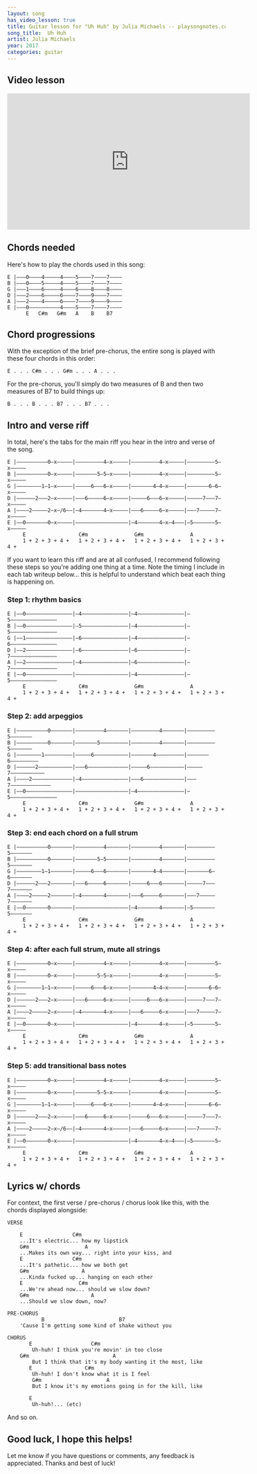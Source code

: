 ```yaml
---
layout: song
has_video_lesson: true
title: Guitar lesson for "Uh Huh" by Julia Michaels -- playsongnotes.com
song_title:  Uh Huh
artist: Julia Michaels
year: 2017
categories: guitar
---
```


## Video lesson

<iframe width="560" height="315" src="https://www.youtube.com/embed/sLaLSeeMofk?showinfo=0" frameborder="0" allowfullscreen></iframe>

## Chords needed

Here's how to play the chords used in this song:

    E |–––0––––4–––––4––––5––––7––––7––––
    B |–––0––––5–––––4––––5––––7––––7––––
    G |–––1––––6–––––4––––6––––8––––8––––
    D |–––2––––6–––––6––––7––––9––––7––––
    A |–––2––––4–––––6––––7––––9––––9––––
    E |–––0––––––––––4––––5––––7––––7––––
          E   C#m   G#m   A    B    B7

## Chord progressions

With the exception of the brief pre-chorus, the entire song is played with these four chords in this order:

    E . . . C#m . . . G#m . . . A . . .

For the pre-chorus, you'll simply do two measures of B and then two measures of B7 to build things up:

    B . . . B . . . B7 . . . B7 . . .

## Intro and verse riff

In total, here's the tabs for the main riff you hear in the intro and verse of the song.

    E |––––––––––0–x–––––|–––––––––4–x–––––|–––––––––4–x–––––|–––––––––5–x–––––
    B |––––––––––0–x–––––|–––––––5–5–x–––––|–––––––––4–x–––––|–––––––––5–x–––––
    G |––––––––1–1–x–––––|–––––6–––6–x–––––|–––––––4–4–x–––––|–––––––6–6–x–––––
    D |––––––2–––2–x–––––|–––6–––––6–x–––––|–––––6–––6–x–––––|–––––7–––7–x–––––
    A |––––2–––––2–x–/6––|–4–––––––4–x–––––|–––6–––––6–x–––––|–––7–––––7–x–––––
    E |––0–––––––0–x–––––|–––––––––––––––––|–4–––––––4–x–4–––|–5–––––––5–x–––––
         E                 C#m               G#m               A
         1 + 2 + 3 + 4 +   1 + 2 + 3 + 4 +   1 + 2 + 3 + 4 +   1 + 2 + 3 + 4 +

If you want to learn this riff and are at all confused, I recommend following these steps so you're adding one thing at a time. Note the timing I include in each tab writeup below... this is helpful to understand which beat each thing is happening on.

### Step 1: rhythm basics

    E |––0–––––––––––––––|–4–––––––––––––––|–4–––––––––––––––|–5–––––––––––––––
    B |––0–––––––––––––––|–5–––––––––––––––|–4–––––––––––––––|–5–––––––––––––––
    G |––1–––––––––––––––|–6–––––––––––––––|–4–––––––––––––––|–6–––––––––––––––
    D |––2–––––––––––––––|–6–––––––––––––––|–6–––––––––––––––|–7–––––––––––––––
    A |––2–––––––––––––––|–4–––––––––––––––|–6–––––––––––––––|–7–––––––––––––––
    E |––0–––––––––––––––|–––––––––––––––––|–4–––––––––––––––|–5–––––––––––––––
         E                 C#m               G#m               A
         1 + 2 + 3 + 4 +   1 + 2 + 3 + 4 +   1 + 2 + 3 + 4 +   1 + 2 + 3 + 4 +


### Step 2: add arpeggios

    E |––––––––––0–––––––|–––––––––4–––––––|–––––––––4–––––––|–––––––––5–––––––
    B |––––––––––0–––––––|–––––––5–––––––––|–––––––––4–––––––|–––––––––5–––––––
    G |––––––––1–––––––––|–––––6–––––––––––|–––––––4–––––––––|–––––––6–––––––––
    D |––––––2–––––––––––|–––6–––––––––––––|–––––6–––––––––––|–––––7–––––––––––
    A |––––2–––––––––––––|–4–––––––––––––––|–––6–––––––––––––|–––7–––––––––––––
    E |––0–––––––––––––––|–––––––––––––––––|–4–––––––––––––––|–5–––––––––––––––
         E                 C#m               G#m               A
         1 + 2 + 3 + 4 +   1 + 2 + 3 + 4 +   1 + 2 + 3 + 4 +   1 + 2 + 3 + 4 +


### Step 3: end each chord on a full strum

    E |––––––––––0–––––––|–––––––––4–––––––|–––––––––4–––––––|–––––––––5–––––––
    B |––––––––––0–––––––|–––––––5–5–––––––|–––––––––4–––––––|–––––––––5–––––––
    G |––––––––1–1–––––––|–––––6–––6–––––––|–––––––4–4–––––––|–––––––6–6–––––––
    D |––––––2–––2–––––––|–––6–––––6–––––––|–––––6–––6–––––––|–––––7–––7–––––––
    A |––––2–––––2–––––––|–4–––––––4–––––––|–––6–––––6–––––––|–––7–––––7–––––––
    E |––0–––––––0–––––––|–––––––––––––––––|–4–––––––4–––––––|–5–––––––5–––––––
         E                 C#m               G#m               A
         1 + 2 + 3 + 4 +   1 + 2 + 3 + 4 +   1 + 2 + 3 + 4 +   1 + 2 + 3 + 4 +


### Step 4: after each full strum, mute all strings

    E |––––––––––0–x–––––|–––––––––4–x–––––|–––––––––4–x–––––|–––––––––5–x–––––
    B |––––––––––0–x–––––|–––––––5–5–x–––––|–––––––––4–x–––––|–––––––––5–x–––––
    G |––––––––1–1–x–––––|–––––6–––6–x–––––|–––––––4–4–x–––––|–––––––6–6–x–––––
    D |––––––2–––2–x–––––|–––6–––––6–x–––––|–––––6–––6–x–––––|–––––7–––7–x–––––
    A |––––2–––––2–x–––––|–4–––––––4–x–––––|–––6–––––6–x–––––|–––7–––––7–x–––––
    E |––0–––––––0–x–––––|–––––––––––––––––|–4–––––––4–x–––––|–5–––––––5–x–––––
         E                 C#m               G#m               A
         1 + 2 + 3 + 4 +   1 + 2 + 3 + 4 +   1 + 2 + 3 + 4 +   1 + 2 + 3 + 4 +

### Step 5: add transitional bass notes

    E |––––––––––0–x–––––|–––––––––4–x–––––|–––––––––4–x–––––|–––––––––5–x–––––
    B |––––––––––0–x–––––|–––––––5–5–x–––––|–––––––––4–x–––––|–––––––––5–x–––––
    G |––––––––1–1–x–––––|–––––6–––6–x–––––|–––––––4–4–x–––––|–––––––6–6–x–––––
    D |––––––2–––2–x–––––|–––6–––––6–x–––––|–––––6–––6–x–––––|–––––7–––7–x–––––
    A |––––2–––––2–x–/6––|–4–––––––4–x–––––|–––6–––––6–x–––––|–––7–––––7–x–––––
    E |––0–––––––0–x–––––|–––––––––––––––––|–4–––––––4–x–4–––|–5–––––––5–x–––––
         E                 C#m               G#m               A
         1 + 2 + 3 + 4 +   1 + 2 + 3 + 4 +   1 + 2 + 3 + 4 +   1 + 2 + 3 + 4 +

## Lyrics w/ chords

For context, the first verse / pre-chorus / chorus look like this, with the chords displayed alongside:

    VERSE

        E                C#m
        ...It's electric... how my lipstick
        G#m                  A
        ...Makes its own way... right into your kiss, and
        E                C#m
        ...It's pathetic... how we both get
        G#m                 A
        ...Kinda fucked up... hanging on each other
        E                  C#m
        ...We're ahead now... should we slow down?
        G#m                    A
        ...Should we slow down, now?

    PRE-CHORUS
               B                        B7
        'Cause I'm getting some kind of shake without you

    CHORUS
           E                   C#m
    		Uh-huh! I think you're movin' in too close
        G#m                           A
    		But I think that it's my body wanting it the most, like
           E                 C#m
    		Uh-huh! I don't know what it is I feel
            G#m                     A
    		But I know it's my emotions going in for the kill, like

           E           
    		Uh-huh!... (etc)

And so on.

## Good luck, I hope this helps!

Let me know if you have questions or comments, any feedback is appreciated. Thanks and best of luck!
